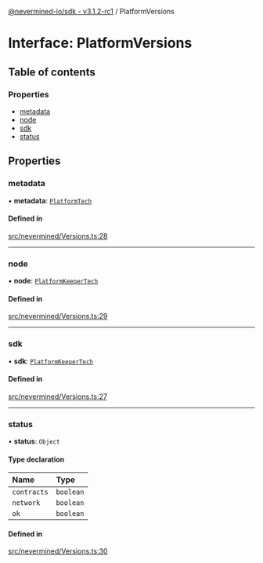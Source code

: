 [@nevermined-io/sdk - v3.1.2-rc1](../code-reference.md) / PlatformVersions

# Interface: PlatformVersions

## Table of contents

### Properties

- [metadata](PlatformVersions.md#metadata)
- [node](PlatformVersions.md#node)
- [sdk](PlatformVersions.md#sdk)
- [status](PlatformVersions.md#status)

## Properties

### metadata

• **metadata**: [`PlatformTech`](PlatformTech.md)

#### Defined in

[src/nevermined/Versions.ts:28](https://github.com/nevermined-io/sdk-js/blob/a486bcf8f8c4d89a158ad167d49be25a65d17b56/src/nevermined/Versions.ts#L28)

---

### node

• **node**: [`PlatformKeeperTech`](PlatformKeeperTech.md)

#### Defined in

[src/nevermined/Versions.ts:29](https://github.com/nevermined-io/sdk-js/blob/a486bcf8f8c4d89a158ad167d49be25a65d17b56/src/nevermined/Versions.ts#L29)

---

### sdk

• **sdk**: [`PlatformKeeperTech`](PlatformKeeperTech.md)

#### Defined in

[src/nevermined/Versions.ts:27](https://github.com/nevermined-io/sdk-js/blob/a486bcf8f8c4d89a158ad167d49be25a65d17b56/src/nevermined/Versions.ts#L27)

---

### status

• **status**: `Object`

#### Type declaration

| Name        | Type      |
| :---------- | :-------- |
| `contracts` | `boolean` |
| `network`   | `boolean` |
| `ok`        | `boolean` |

#### Defined in

[src/nevermined/Versions.ts:30](https://github.com/nevermined-io/sdk-js/blob/a486bcf8f8c4d89a158ad167d49be25a65d17b56/src/nevermined/Versions.ts#L30)

